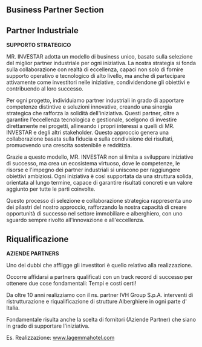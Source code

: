 ## Business Partner Section

## Partner Industriale

**SUPPORTO STRATEGICO**

MR. INVESTAR adotta un modello di business unico, basato sulla selezione del miglior partner industriale per ogni iniziativa. La nostra strategia si fonda sulla collaborazione con realtà di eccellenza, capaci non solo di fornire supporto operativo e tecnologico di alto livello, ma anche di partecipare attivamente come investitori nelle iniziative, condividendone gli obiettivi e contribuendo al loro successo.

Per ogni progetto, individuiamo partner industriali in grado di apportare competenze distintive e soluzioni innovative, creando una sinergia strategica che rafforza la solidità dell'iniziativa. Questi partner, oltre a garantire l'eccellenza tecnologica e gestionale, scelgono di investire direttamente nei progetti, allineando i propri interessi a quelli di MR. INVESTAR e degli altri stakeholder. Questo approccio genera una collaborazione basata sulla fiducia e sulla condivisione dei risultati, promuovendo una crescita sostenibile e redditizia.

Grazie a questo modello, MR. INVESTAR non si limita a sviluppare iniziative di successo, ma crea un ecosistema virtuoso, dove le competenze, le risorse e l'impegno dei partner industriali si uniscono per raggiungere obiettivi ambiziosi. Ogni iniziativa è così supportata da una struttura solida, orientata al lungo termine, capace di garantire risultati concreti e un valore aggiunto per tutte le parti coinvolte.

Questo processo di selezione e collaborazione strategica rappresenta uno dei pilastri del nostro approccio, rafforzando la nostra capacità di creare opportunità di successo nel settore immobiliare e alberghiero, con uno sguardo sempre rivolto all'innovazione e all'eccellenza.

## Riqualificazione

**AZIENDE PARTNERS**

Uno dei dubbi che affligge gli investitori è quello relativo alla realizzazione.

Occorre affidarsi a partners qualificati con un track record di successo per ottenere due cose fondamentali:
Tempi e costi certi!

Da oltre 10 anni realizziamo con il ns. partner IVH Group S.p.A. interventi di ristrutturazione e riqualificazione di strutture Alberghiere in ogni parte d' Italia.

Fondamentale risulta anche la scelta di fornitori (Aziende Partner) che siano in grado di supportare l'iniziativa.

Es. Realizzazione:
www.lagemmahotel.com